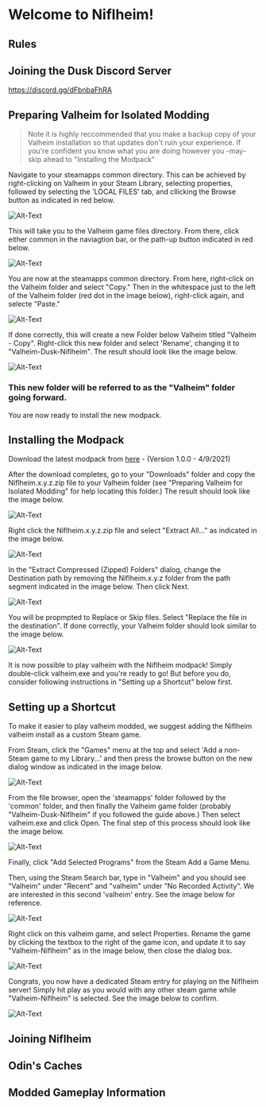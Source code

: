 # Welcome to Niflheim!

## Rules

## Joining the Dusk Discord Server
https://discord.gg/dFbnbaFhRA

## Preparing Valheim for Isolated Modding
> Note it is highly reccommended that you make a backup copy of your Valheim installation so that updates don't ruin your experience.  If you're confident you know what you are doing however you -may- skip ahead to "Installing the Modpack"

Navigate to your steamapps common directory.  This can be achieved by right-clicking on Valheim in your Steam Library, selecting properties, followed by selecting the 'LOCAL FILES' tab, and cllicking the Browse button as indicated in red below.

![Alt-Text](docs/images/Valheim-Browse-LocalFiles.PNG)

This will take you to the Valheim game files directory.  From there, click either common in the naviagtion bar, or the path-up button indicated in red below.

![Alt-Text](docs/images/Valheim-CommonOrBack.png)

You are now at the steamapps common directory.  From here, right-click on the Valheim folder and select "Copy."  Then in the whitespace just to the left of the Valheim folder (red dot in the image below), right-click again, and selecte "Paste." 

![Alt-Text](docs/images/Valheim-CommonPath-PasteTargetArea.png)

If done correctly, this will create a new Folder below Valheim titled "Valheim - Copy".  Right-click this new folder and select 'Rename', changing it to "Valheim-Dusk-Niflheim".  The result should look like the image below.  

![Alt-Text](docs/images/Valheim-GameFolder.PNG)

### **This new folder will be referred to as the "Valheim" folder going forward.**

You are now ready to install the new modpack.

## Installing the Modpack
Download the latest modpack from [here](https://niflheim.blob.core.windows.net/modpacks/Niflheim.1.0.0.zip) - (Version 1.0.0 - 4/9/2021)

After the download completes, go to your "Downloads" folder and copy the Niflheim.x.y.z.zip file to your Valheim folder (see "Preparing Valheim for Isolated Modding" for help locating this folder.)  The result should look like the image below.

![Alt-Text](docs/images/Valheim-Niflheim-ArchiveCopied.PNG)

Right click the Niflheim.x.y.z.zip file and select "Extract All..." as indicated in the image below.

![Alt-Text](docs/images/Valheim-Niflheim-ExtractAll.png)

In the "Extract Compressed (Zipped) Folders" dialog, change the Destination path by removing the Niflheim.x.y.z folder from the path segment indicated in the image below. Then click Next.  

![Alt-Text](docs/images/Valheim-Niflheim-ExtractAll-PathShortening.png)

You will be propmpted to Replace or Skip files.  Select "Replace the file in the destination". If done correctly, your Valheim folder should look similar to the image below.  

![Alt-Text](docs/images/Valheim-Niflheim-PostExtraction.PNG)

It is now possible to play valheim with the Niflheim modpack!  Simply double-click valheim.exe and you're ready to go!  But before you do, consider following instructions in "Setting up a Shortcut" below first.

## Setting up a Shortcut
To make it easier to play valheim modded, we suggest adding the Niflheim valheim install as a custom Steam game.

From Steam, click the "Games" menu at the top and select 'Add a non-Steam game to my Library...' and then press the browse button on the new dialog window as indicated in the image below.

![Alt-Text](docs/images/Valheim-Niflheim-AddGame-Browse.png)

From the file browser, open the 'steamapps' folder followed by the 'common' folder, and then finally the Valheim game folder (probably "Valheim-Dusk-Niflheim" if you followed the guide above.) Then select valheim.exe and click Open.  The final step of this process should look like the image below.

![Alt-Text](docs/images/Valheim-Niflheim-AddGame-ExeLink.png)

Finally, click "Add Selected Programs" from the Steam Add a Game Menu.

Then, using the Steam Search bar, type in "Valheim" and you should see "Valheim" under "Recent" and "valheim" under "No Recorded Activity".  We are interested in this second 'valheim' entry. See the image below for reference.

![Alt-Text](docs/images/Valheim-Niflheim-AddGame-Search.png)

Right click on this valheim game, and select Properties.  Rename the game by clicking the textbox to the right of the game icon, and update it to say "Valheim-Niflheim" as in the image below, then close the dialog box.

![Alt-Text](docs/images/Valheim-Niflheim-Rename.png)

Congrats, you now have a dedicated Steam entry for playing on the Niflheim server! Simply hit play as you would with any other steam game while "Valheim-Niflheim" is selected.  See the image below to confirm.

![Alt-Text](docs/images/Valheim-Niflheim-AddGame-Play.png)

## Joining Niflheim

## Odin's Caches

## Modded Gameplay Information